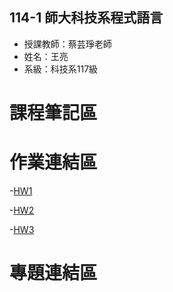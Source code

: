 ## 114-1 師大科技系程式語言
- 授課教師：蔡芸琤老師
- 姓名：王亮
- 系級：科技系117級

# 課程筆記區

# 作業連結區
-[HW1](https://colab.research.google.com/drive/1DtddRWOvgJt3Zqp6tS2Qudb78LvBQec3?usp=sharing)

-[HW2](https://colab.research.google.com/drive/1ncZ5Hny3z0sk0VDgKMXomYeYDYJbYI_q?usp=sharing)

-[HW3](https://colab.research.google.com/drive/13wbCQUGbUJgosyUV4lJNuLJXSOiX8P88?usp=sharing)
# 專題連結區
